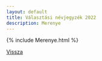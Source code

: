 ```yaml
---
layout: default
title: Választási névjegyzék 2022
description: Merenye
---
```


{% include Merenye.html %}

[Vissza](./)